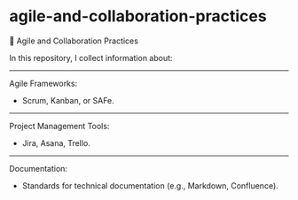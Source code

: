 # agile-and-collaboration-practices
🤝 Agile and Collaboration Practices

In this repository, I collect information about:

---

Agile Frameworks:
- Scrum, Kanban, or SAFe.

---

Project Management Tools:
- Jira, Asana, Trello.

---

Documentation:
- Standards for technical documentation (e.g., Markdown, Confluence).
